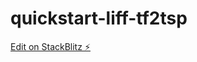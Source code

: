 # quickstart-liff-tf2tsp

[Edit on StackBlitz ⚡️](https://stackblitz.com/edit/quickstart-liff-tf2tsp)